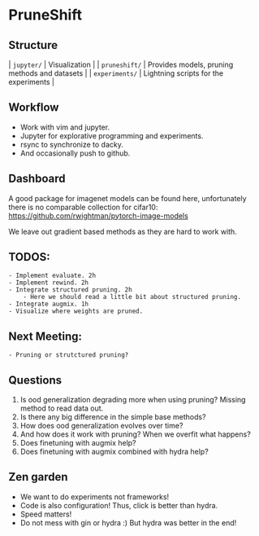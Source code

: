 # PruneShift

## Structure

| `jupyter/` | Visualization |
| `pruneshift/` | Provides models, pruning methods and datasets |
| `experiments/` | Lightning scripts for the experiments |

## Workflow
 - Work with vim and jupyter.
 - Jupyter for explorative programming and experiments.
 - rsync to synchronize to dacky.
 - And occasionally push to github.

## Dashboard
A good package for imagenet models can be found here, unfortunately there is no comparable collection for cifar10:
    https://github.com/rwightman/pytorch-image-models

We leave out gradient based methods as they are hard to work with.

## TODOS:
    - Implement evaluate. 2h
    - Implement rewind. 2h
    - Integrate structured pruning. 2h
        - Here we should read a little bit about structured pruning.
    - Integrate augmix. 1h
    - Visualize where weights are pruned.

## Next Meeting:
    - Pruning or strutctured pruning?

## Questions
1. Is ood generalization degrading more when using pruning? Missing method to read data out.
2. Is there any big difference in the simple base methods?
3. How does ood generalization evolves over time?
4. And how does it work with pruning? When we overfit what happens?
5. Does finetuning with augmix help?
6. Does finetuning with augmix combined with hydra help?


## Zen garden
- We want to do experiments not frameworks!
- Code is also configuration! Thus, click is better than hydra.
- Speed matters!
- Do not mess with gin or hydra :) But hydra was better in the end!
